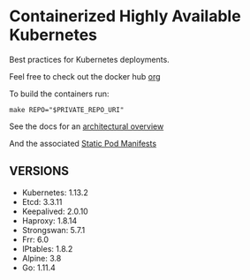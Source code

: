 # Containerized Highly Available Kubernetes

Best practices for Kubernetes deployments.

Feel free to check out the docker hub [org](https://hub.docker.com/u/whisperos)

To build the containers run:

    make REPO="$PRIVATE_REPO_URI"

See the docs for an [architectural overview](https://github.com/WhisperOS/kubes/tree/master/docs)

And the associated [Static Pod Manifests](https://github.com/WhisperOS/kubes/blob/master/docs/kubeconfigs/manifest.yml)

## VERSIONS

  - Kubernetes: 1.13.2
  - Etcd:       3.3.11
  - Keepalived: 2.0.10
  - Haproxy:    1.8.14
  - Strongswan: 5.7.1
  - Frr:        6.0
  - IPtables:   1.8.2
  - Alpine:     3.8
  - Go:         1.11.4
